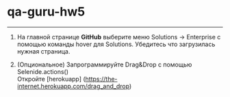 # qa-guru-hw5
___
1. На главной странице **GitHub** выберите меню Solutions -> Enterprise с помощью команды hover для Solutions.
   Убедитесь что загрузилась нужная страница.<br>

2. (Опциональное) Запрограммируйте Drag&Drop с помощью Selenide.actions()<br>
Откройте [herokuapp] (https://the-internet.herokuapp.com/drag_and_drop)

